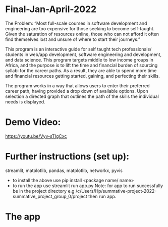 # Final-Jan-April-2022

The Problem:
“Most full-scale courses in software development and engineering are too expensive for those seeking to become self-taught. Given the saturation of resources online, those who can not afford it often find themselves lost and unsure of where to start their journeys.”
 
This program is an interactive guide for self taught tech professionals/ students in web/app development, software engineering and development, and data science. This program targets middle to low income groups in Africa, and the purpose is to lift the time and financial burden of sourcing syllabi for the career paths. As a result, they are able to spend more time and financial resources getting started, gaining, and perfecting their skills.
 
The program works in a way that allows users to enter their preferred career path, having provided a drop down of available options. Upon selection a directed graph that outlines the path of the skills the individual needs is displayed.

# Demo Video:

https://youtu.be/Vyv-sTIgCxc



# Further instructions (set up):

streamlit, matplotlib, pandas, matplotlib, networkx, pyvis
- to install the above use 
pip install <package name/ name> 
- to run the app use
streamlit run app.py
Note: for app to run successfully be in the project directory e.g /c/Users/Hp/summative-project-2022-summative_project_group_0/project
then run app.

# The app

